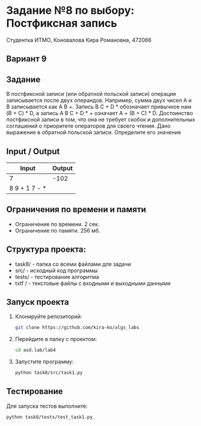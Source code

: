 Задание №8 по выбору: Постфиксная запись
====
Студентка ИТМО, Коновалова Кира Романовна, 472066

Вариант 9
----

Задание
---
В постфиксной записи (или обратной польской записи) операция записывается после двух операндов. Например, сумма двух чисел A и B записывается как A B +. Запись B C + D * обозначает привычное нам (B + C) * D, а запись A B C + D * + означает A + (B + C) * D. Достоинство постфиксной записи в том, что она не требует скобок и дополнительных соглашений о приоритете операторов для своего чтения. Дано выражение в обратной польской записи. Определите его значение 


Input / Output
----

| Input         | Output |
|---------------|--------|
| 7             | -102   |
| 8 9 + 1 7 - * |        |



## Ограничения по времени и памяти

- Ограничение по времени. 2 сек.
- Ограничение по памяти. 256 мб.

## Структура проекта:

* task8/ - папка со всеми файлами для задачи
* src/ - исходный код программы
* tests/ - тестирование алгоритма
* txtf / - текстовые файлы с входными и выходными данными

## Запуск проекта
1. Клонируйте репозиторий:
   ```bash
   git clone https://github.com/kira-ko/algs_labs
   ```
2. Перейдите в папку с проектом:
   ```bash
   cd asd.lab/lab4
   ```
3. Запустите программу:
   ```bash
   python task8/src/task1.py
   ```
## Тестирование

Для запуска тестов выполните:
   ```bash
   python task8/tests/test_task1.py
   ```